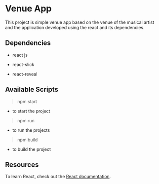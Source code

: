 # Venue App

This project is simple venue app based on the venue of the musical artist and the application developed using the react and its dependencies.

## Dependencies

- react js

- react-slick

- react-reveal

## Available Scripts

> npm start 

- to start the project

> npm run

- to run the projects

> npm build

- to build the project

## Resources

To learn React, check out the [React documentation](https://reactjs.org/).


